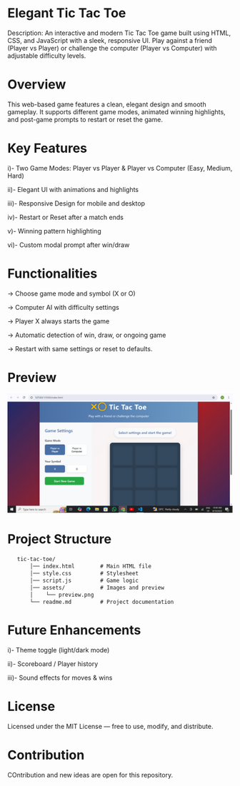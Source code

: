 # Elegant Tic Tac Toe
Description:
An interactive and modern Tic Tac Toe game built using HTML, CSS, and JavaScript with a sleek, responsive UI.
Play against a friend (Player vs Player) or challenge the computer (Player vs Computer) with adjustable difficulty levels.

# Overview
This web-based game features a clean, elegant design and smooth gameplay.
It supports different game modes, animated winning highlights, and post-game prompts to restart or reset the game.

# Key Features
i)- Two Game Modes: Player vs Player & Player vs Computer (Easy, Medium, Hard)

ii)- Elegant UI with animations and highlights

iii)- Responsive Design for mobile and desktop

iv)- Restart or Reset after a match ends

v)- Winning pattern highlighting

vi)- Custom modal prompt after win/draw

# Functionalities
-> Choose game mode and symbol (X or O)

-> Computer AI with difficulty settings

-> Player X always starts the game

-> Automatic detection of win, draw, or ongoing game

-> Restart with same settings or reset to defaults.

# Preview
![PreviewPhoto](assets/Preview.png)

# Project Structure
       tic-tac-toe/
           │── index.html        # Main HTML file
           │── style.css         # Stylesheet
           │── script.js         # Game logic
           │── assets/           # Images and preview
           │    └── preview.png
           └── readme.md         # Project documentation

# Future Enhancements
i)- Theme toggle (light/dark mode)

ii)- Scoreboard / Player history

iii)- Sound effects for moves & wins

# License
Licensed under the MIT License — free to use, modify, and distribute.

# Contribution
COntribution and new ideas are open for this repository.

